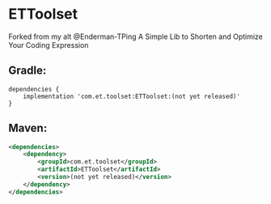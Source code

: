 # ETToolset
 Forked from my alt @Enderman-TPing
 A Simple Lib to Shorten and Optimize Your Coding Expression  
## Gradle:
```
dependencies {
    implementation 'com.et.toolset:ETToolset:(not yet released)'
}
```

## Maven:
```XML
<dependencies>
    <dependency>
        <groupId>com.et.toolset</groupId>
        <artifactId>ETToolset</artifactId>
        <version>(not yet released)</version>
    </dependency>
</dependencies>
```


